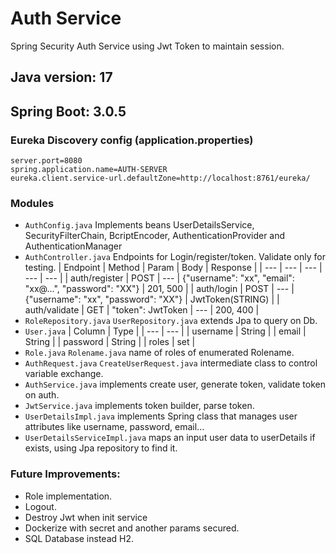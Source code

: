 # Auth Service

Spring Security Auth Service using Jwt Token to maintain session.

## Java version: 17
## Spring Boot: 3.0.5

### Eureka Discovery config (application.properties)
``` 
server.port=8080
spring.application.name=AUTH-SERVER
eureka.client.service-url.defaultZone=http://localhost:8761/eureka/
``` 

### Modules
- `AuthConfig.java` Implements beans UserDetailsService, SecurityFilterChain, BcriptEncoder, AuthenticationProvider and AuthenticationManager
- `AuthController.java` Endpoints for Login/register/token. Validate only for testing.
    | Endpoint | Method | Param | Body | Response |
    | --- | --- | --- | --- | --- |
    | auth/register | POST | --- | {"username": "xx", "email": "xx@...", "password": "XX"} | 201, 500 |
    | auth/login | POST | --- | {"username": "xx", "password": "XX"} | JwtToken(STRING) |
    | auth/validate | GET | "token": JwtToken | --- | 200, 400 |
- `RoleRepository.java` `UserRepository.java` extends Jpa to query on Db.
- `User.java`
    | Column | Type |
    | --- | --- |
    | username | String |
    | email | String |
    | password | String |
    | roles | set<Roles> |
- `Role.java` `Rolename.java` name of roles of enumerated Rolename.
- `AuthRequest.java` `CreateUserRequest.java` intermediate class to control variable exchange.
- `AuthService.java` implements create user, generate token, validate token on auth.
- `JwtService.java` implements token builder, parse token.
- `UserDetailsImpl.java` implements Spring class that manages user attributes like username, password, email...
- `UserDetailsServiceImpl.java` maps an input user data to userDetails if exists, using Jpa repository to find it.

### Future Improvements:

- Role implementation.
- Logout.
- Destroy Jwt when init service
- Dockerize with secret and another params secured.
- SQL Database instead H2.
